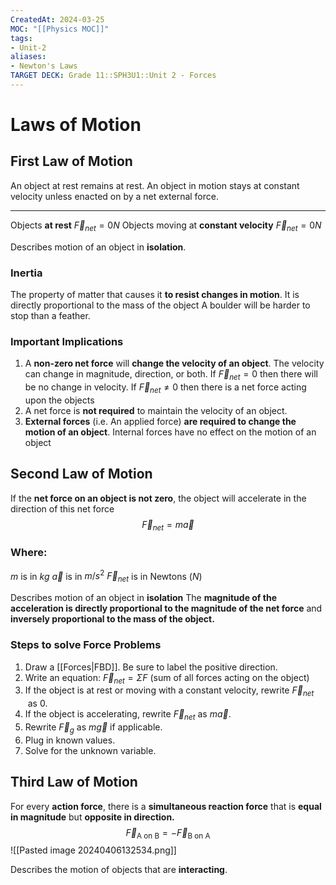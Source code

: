 ```yaml
---
CreatedAt: 2024-03-25
MOC: "[[Physics MOC]]"
tags:
- Unit-2
aliases:
- Newton's Laws
TARGET DECK: Grade 11::SPH3U1::Unit 2 - Forces
---
```


# Laws of Motion

## First Law of Motion
An object at rest remains at rest. An object in motion stays at constant velocity unless enacted on by a net external force.
___
Objects **at rest**                                           $\vec{F}_{net} = 0N$
Objects moving at **constant velocity** $\vec{F}_{net} = 0N$
<!--ID: 1718370433068-->


Describes motion of an object in **isolation**.


### Inertia
The property of matter that causes it **to resist changes in motion**. It is directly proportional to the mass of the object
A boulder will be harder to stop than a feather.
<!--ID: 1718370433070-->


### Important Implications
1. A **non-zero net force** will **change the velocity of an object**. The velocity can change in magnitude, direction, or both. If $\vec{F}_{net} =0$ then there will be no change in velocity. If $\vec{F}_{net} \neq 0$ then there is a net force acting upon the objects
2. A net force is **not required** to maintain the velocity of an object.
3. **External forces** (i.e. An applied force) **are required to change the motion of an object**. Internal forces have no effect on the motion of an object
## Second Law of Motion
If the **net force on an object is not zero**, the object will accelerate in the direction of this net force
$$ \vec{F}_{net} = m \vec{a} $$
### Where:
$m$ is in $kg$
$\vec{a}$ is in $m/s^2$
$\vec{F}_{net}$ is in Newtons ($N$)

Describes motion of an object in **isolation**
The **magnitude of the acceleration is directly proportional to the magnitude of the net force** and **inversely proportional to the mass of the object.**

### Steps to solve Force Problems
1. Draw a [[Forces|FBD]]. Be sure to label the positive direction.
2. Write an equation:
$\vec{F}_{net} = \Sigma F$ (sum of all forces acting on the object)
3. If the object is at rest or moving with a constant velocity, rewrite $\vec{F}_{net}$  as 0.
4. If the object is accelerating, rewrite $\vec{F}_{net}$ as $m \vec{a}$.
5. Rewrite $\vec{F}_{g}$ as $m \vec{g}$ if applicable.
6. Plug in known values.
7. Solve for the unknown variable.
<!--ID: 1715096173026-->



## Third Law of Motion
For every **action force**, there is a **simultaneous reaction force** that is **equal** **in magnitude** but **opposite in direction.**
$$ \vec{F}_{\text{A on B}} = - \vec{F}_{\text{B on A}} $$
![[Pasted image 20240406132534.png]]
<!--ID: 1718370433073-->


Describes the motion of objects that are **interacting**.
